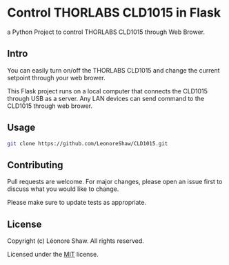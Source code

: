# Control THORLABS CLD1015 in Flask
a Python Project to control THORLABS CLD1015 through Web Brower.

## Intro

You can easily turn on/off the THORLABS CLD1015 and change the current setpoint through your web brower. 

This Flask project runs on a local computer that connects the CLD1015 through USB as a server. Any LAN devices can send command to the CLD1015 through web brower.

## Usage
```bash
git clone https://github.com/LeonoreShaw/CLD1015.git
```

## Contributing

Pull requests are welcome. For major changes, please open an issue first
to discuss what you would like to change.

Please make sure to update tests as appropriate.

## License

Copyright (c) Léonore Shaw. All rights reserved.

Licensed under the [MIT](LICENSE) license.

